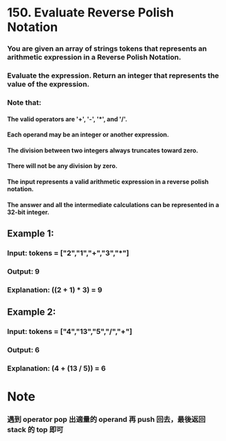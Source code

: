 # 150. Evaluate Reverse Polish Notation 
### You are given an array of strings tokens that represents an arithmetic expression in a Reverse Polish Notation. 

### Evaluate the expression. Return an integer that represents the value of the expression. 

### Note that: 

#### The valid operators are '+', '-', '*', and '/'. 
#### Each operand may be an integer or another expression. 
#### The division between two integers always truncates toward zero. 
#### There will not be any division by zero. 
#### The input represents a valid arithmetic expression in a reverse polish notation. 
#### The answer and all the intermediate calculations can be represented in a 32-bit integer. 

## Example 1: 

### Input: tokens = ["2","1","+","3","*"] 
### Output: 9 
### Explanation: ((2 + 1) * 3) = 9 

## Example 2: 

### Input: tokens = ["4","13","5","/","+"] 
### Output: 6 
### Explanation: (4 + (13 / 5)) = 6 

# Note 
### 遇到 operator pop 出適量的 operand 再 push 回去，最後返回 stack 的 top 即可